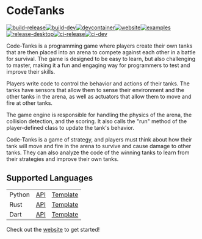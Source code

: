# CodeTanks
[![build-release](https://github.com/code-tanks/code-tanks/actions/workflows/build-release.yml/badge.svg)](https://github.com/code-tanks/code-tanks/actions/workflows/build-release.yml)[![build-dev](https://github.com/code-tanks/code-tanks/actions/workflows/build-dev.yml/badge.svg)](https://github.com/code-tanks/code-tanks/actions/workflows/build-dev.yml)[![devcontainer](https://github.com/code-tanks/code-tanks/actions/workflows/devcontainer.yml/badge.svg)](https://github.com/code-tanks/code-tanks/actions/workflows/devcontainer.yml)[![website](https://github.com/code-tanks/website/actions/workflows/website.yml/badge.svg)](https://github.com/code-tanks/website/actions/workflows/website.yml)[![examples](https://github.com/code-tanks/code-tanks/actions/workflows/examples.yml/badge.svg)](https://github.com/code-tanks/code-tanks/actions/workflows/examples.yml)[![release-desktop](https://github.com/code-tanks/code-tanks/actions/workflows/release-desktop.yaml/badge.svg)](https://github.com/code-tanks/code-tanks/actions/workflows/release-desktop.yaml)[![ci-release](https://github.com/code-tanks/code-tanks/actions/workflows/ci-release.yml/badge.svg)](https://github.com/code-tanks/code-tanks/actions/workflows/ci-release.yml)[![ci-dev](https://github.com/code-tanks/code-tanks/actions/workflows/ci-dev.yml/badge.svg)](https://github.com/code-tanks/code-tanks/actions/workflows/ci-dev.yml)

Code-Tanks is a programming game where players create their own tanks that are then placed into an arena to compete against each other in a battle for survival. The game is designed to be easy to learn, but also challenging to master, making it a fun and engaging way for programmers to test and improve their skills.

Players write code to control the behavior and actions of their tanks. The tanks have sensors that allow them to sense their environment and the other tanks in the arena, as well as actuators that allow them to move and fire at other tanks.

The game engine is responsible for handling the physics of the arena, the collision detection, and the scoring. It also calls the "run" method of the player-defined class to update the tank's behavior.

Code-Tanks is a game of strategy, and players must think about how their tank will move and fire in the arena to survive and cause damage to other tanks. They can also analyze the code of the winning tanks to learn from their strategies and improve their own tanks.

## Supported Languages
|  |  |  |
| --- | --- | --- |
| Python | [API](https://github.com/code-tanks/python-api) | [Template](https://github.com/code-tanks/python-template) |
| Rust |[API](https://github.com/code-tanks/code-tanks/tree/main/api) | [Template](https://github.com/code-tanks/rust-template) |
| Dart |[API](https://github.com/code-tanks/dart-api) | [Template](https://github.com/code-tanks/dart-template) |

Check out the [website](https://code-tanks.github.io/website) to get started!
